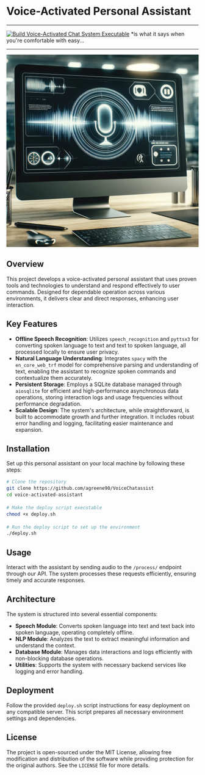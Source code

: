 # Voice-Activated Personal Assistant
___
[![Build Voice-Activated Chat System Executable](https://github.com/LoQiseaking69/VoiceChatassist/actions/workflows/build.yml/badge.svg)](https://github.com/LoQiseaking69/VoiceChatassist/actions/workflows/build.yml)
*is what it says when you're comfortable with easy...
___
![Voice-Activated Personal Assistant](chatv2.png)

## Overview
This project develops a voice-activated personal assistant that uses proven tools and technologies to understand and respond effectively to user commands. Designed for dependable operation across various environments, it delivers clear and direct responses, enhancing user interaction.

## Key Features
- **Offline Speech Recognition**: Utilizes `speech_recognition` and `pyttsx3` for converting spoken language to text and text to spoken language, all processed locally to ensure user privacy.
- **Natural Language Understanding**: Integrates `spacy` with the `en_core_web_trf` model for comprehensive parsing and understanding of text, enabling the assistant to recognize spoken commands and contextualize them accurately.
- **Persistent Storage**: Employs a SQLite database managed through `aiosqlite` for efficient and high-performance asynchronous data operations, storing interaction logs and usage frequencies without performance degradation.
- **Scalable Design**: The system's architecture, while straightforward, is built to accommodate growth and further integration. It includes robust error handling and logging, facilitating easier maintenance and expansion.

## Installation
Set up this personal assistant on your local machine by following these steps:

```bash
# Clone the repository
git clone https://github.com/agreene90/VoiceChatassist
cd voice-activated-assistant

# Make the deploy script executable
chmod +x deploy.sh

# Run the deploy script to set up the environment
./deploy.sh
```

## Usage
Interact with the assistant by sending audio to the `/process/` endpoint through our API. The system processes these requests efficiently, ensuring timely and accurate responses.

## Architecture
The system is structured into several essential components:
- **Speech Module**: Converts spoken language into text and text back into spoken language, operating completely offline.
- **NLP Module**: Analyzes the text to extract meaningful information and understand the context.
- **Database Module**: Manages data interactions and logs efficiently with non-blocking database operations.
- **Utilities**: Supports the system with necessary backend services like logging and error handling.

## Deployment
Follow the provided `deploy.sh` script instructions for easy deployment on any compatible server. This script prepares all necessary environment settings and dependencies.

## License
The project is open-sourced under the MIT License, allowing free modification and distribution of the software while providing protection for the original authors. See the `LICENSE` file for more details.
